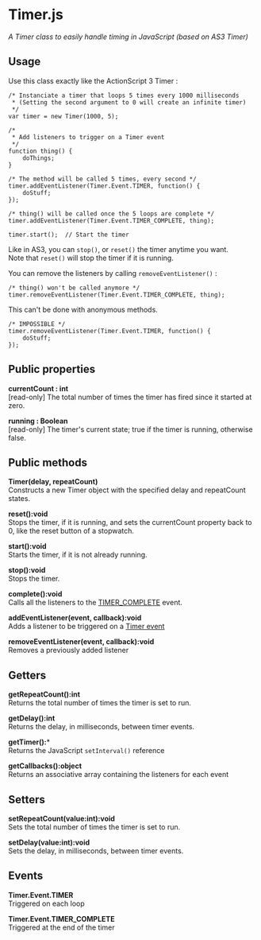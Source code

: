 Timer.js
==============
*A Timer class to easily handle timing in JavaScript (based on AS3 Timer)*

## Usage ##
Use this class exactly like the ActionScript 3 Timer :

    /* Instanciate a timer that loops 5 times every 1000 milliseconds
     * (Setting the second argument to 0 will create an infinite timer)
     */
    var timer = new Timer(1000, 5);

    /*
     * Add listeners to trigger on a Timer event
     */
    function thing() {
        doThings;
    }

    /* The method will be called 5 times, every second */
	timer.addEventListener(Timer.Event.TIMER, function() {
		doStuff;
	});

	/* thing() will be called once the 5 loops are complete */
	timer.addEventListener(Timer.Event.TIMER_COMPLETE, thing);

	timer.start();	// Start the timer

Like in AS3, you can `stop()`, or `reset()` the timer anytime you want.  
Note that `reset()` will stop the timer if it is running.  

You can remove the listeners by calling `removeEventListener()` :

    /* thing() won't be called anymore */
	timer.removeEventListener(Timer.Event.TIMER_COMPLETE, thing);

This can't be done with anonymous methods.

    /* IMPOSSIBLE */
	timer.removeEventListener(Timer.Event.TIMER, function() {
		doStuff;
	});

## Public properties ##
**currentCount : int**  
[read-only] The total number of times the timer has fired since it started at zero.

**running : Boolean**  
[read-only] The timer's current state; true if the timer is running, otherwise false.

## Public methods ##
**Timer(delay, repeatCount)**  
Constructs a new Timer object with the specified delay and repeatCount states.

**reset():void**  
Stops the timer, if it is running, and sets the currentCount property back to 0, like the reset button of a stopwatch.

**start():void**  
Starts the timer, if it is not already running.

**stop():void**  
Stops the timer.

**complete():void**  
Calls all the listeners to the [TIMER_COMPLETE](#events) event.

**addEventListener(event, callback):void**  
Adds a listener to be triggered on a [Timer event](#events)

**removeEventListener(event, callback):void**  
Removes a previously added listener

## Getters ##
**getRepeatCount():int**  
Returns the total number of times the timer is set to run.

**getDelay():int**  
Returns the delay, in milliseconds, between timer events.

**getTimer():***  
Returns the JavaScript `setInterval()` reference

**getCallbacks():object**  
Returns an associative array containing the listeners for each event

## Setters ##
**setRepeatCount(value:int):void**  
Sets the total number of times the timer is set to run.

**setDelay(value:int):void**  
Sets the delay, in milliseconds, between timer events.

## Events ##
**Timer.Event.TIMER**  
Triggered on each loop

**Timer.Event.TIMER_COMPLETE**  
Triggered at the end of the timer
